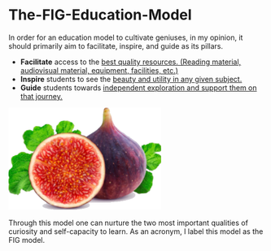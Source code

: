 # The-FIG-Education-Model

In order for an education model to cultivate geniuses, in my opinion, it should primarily aim to facilitate, inspire, and guide as its pillars.

- **Facilitate** access to the <ins>best quality resources.<ins> (Reading material, audiovisual material, equipment, facilities, etc.)
- **Inspire** students to see the <ins>beauty and utility<ins> in any given subject.
- **Guide** students towards <ins>independent exploration<ins> and support them on that journey.

<div style="text-align: ;">
<img src="FIG.png" style="width:300px;">
</div>

Through this model one can nurture the two most important qualities of curiosity and self-capacity to learn. As an acronym, I label this model as the FIG model.
